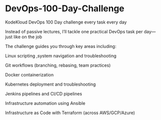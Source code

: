 # DevOps-100-Day-Challenge
KodeKloud DevOps 100 Day challenge every task every day


Instead of passive lectures, I’ll tackle one practical DevOps task per day—just like on the job

The challenge guides you through key areas including:

Linux scripting ,system navigation and troubleshooting

Git workflows (branching, rebasing, team practices)

Docker containerization

Kubernetes deployment and troubleshooting

Jenkins pipelines and CI/CD pipelines

Infrastructure automation using Ansible

Infrastructure as Code with Terraform (across AWS/GCP/Azure)
